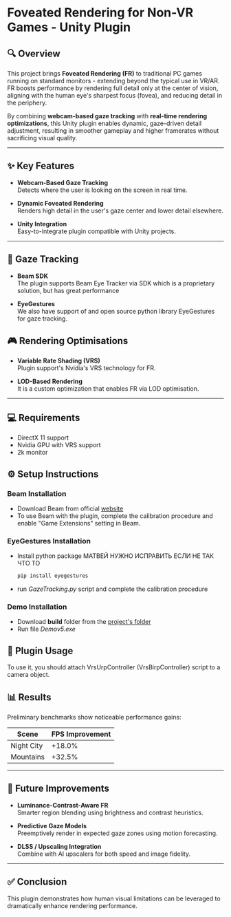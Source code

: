 # Foveated Rendering for Non-VR Games - Unity Plugin

## 🔍 Overview

This project brings **Foveated Rendering (FR)** to traditional PC games running on standard monitors - extending beyond the typical use in VR/AR. FR boosts performance by rendering full detail only at the center of vision, aligning with the human eye's sharpest focus (fovea), and reducing detail in the periphery.

By combining **webcam-based gaze tracking** with **real-time rendering optimizations**, this Unity plugin enables dynamic, gaze-driven detail adjustment, resulting in smoother gameplay and higher framerates without sacrificing visual quality.

---

## ✨ Key Features

- **Webcam-Based Gaze Tracking**  
  Detects where the user is looking on the screen in real time.

- **Dynamic Foveated Rendering**  
  Renders high detail in the user's gaze center and lower detail elsewhere.

- **Unity Integration**  
  Easy-to-integrate plugin compatible with Unity projects.

---

## 👀 Gaze Tracking

- **Beam SDK**  
  The plugin supports Beam Eye Tracker via SDK which is a proprietary solution, but has great performance

- **EyeGestures**  
  We also have support of and open source python library EyeGestures for gaze tracking.

## 🎮 Rendering Optimisations
- **Variable Rate Shading (VRS)**  
  Plugin support's Nvidia's VRS technology for FR.

- **LOD-Based Rendering**  
  It is a custom optimization that enables FR via LOD optimisation.

---

## 💻 Requirements
- DirectX 11 support
- Nvidia GPU with VRS support 
- 2k monitor

## ⚙️ Setup Instructions

### Beam Installation   
- Download Beam from official [website](https://beam.eyeware.tech/)
- To use Beam with the plugin, complete the calibration procedure and enable "Game Extensions" setting in Beam.

### EyeGestures Installation
- Install python package МАТВЕЙ НУЖНО ИСПРАВИТЬ ЕСЛИ НЕ ТАК ЧТО ТО
  ```bash
  pip install eyegestures
  ```
- run *GazeTracking.py* script and complete the calibration procedure

### Demo Installation
- Download **build** folder from the [project's folder](https://disk.yandex.ru/client/disk/%D0%9A%D1%83%D1%80%D1%81%D0%BE%D0%B2%D0%BE%D0%B9%20%D0%BF%D1%80%D0%BE%D0%B5%D0%BA%D1%82%20%D0%A5%D0%BE%D1%80%D1%82%20%D0%A9%D0%B5%D1%80%D0%B1%D0%B0%D0%BA%D0%BE%D0%B2)
- Run file *Demov5.exe*

## 🔧 Plugin Usage

To use it, you should attach VrsUrpController (VrsBirpController) script to a camera object.

## 📊 Results

Preliminary benchmarks show noticeable performance gains:

| Scene          | FPS Improvement |
|----------------|------------------|
| Night City     | +18.0%           |
| Mountains      | +32.5%           |

---

## 🔮 Future Improvements

- **Luminance-Contrast-Aware FR**  
  Smarter region blending using brightness and contrast heuristics.

- **Predictive Gaze Models**  
  Preemptively render in expected gaze zones using motion forecasting.

- **DLSS / Upscaling Integration**  
  Combine with AI upscalers for both speed and image fidelity.

---

## ✅ Conclusion

This plugin demonstrates how human visual limitations can be leveraged to dramatically enhance rendering performance.

